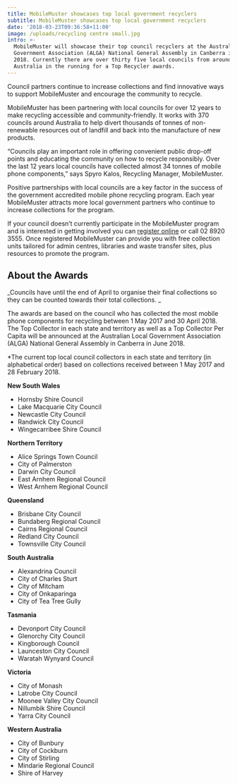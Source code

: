 ```yaml
---
title: MobileMuster showcases top local government recyclers
subtitle: MobileMuster showcases top local government recyclers
date: '2018-03-23T09:36:58+11:00'
image: /uploads/recycling centre small.jpg
intro: >-
  MobileMuster will showcase their top council recyclers at the Australian Local
  Government Association (ALGA) National General Assembly in Canberra in June
  2018. Currently there are over thirty five local councils from around
  Australia in the running for a Top Recycler awards.
---
```

Council partners continue to increase collections and find innovative ways to support MobileMuster and encourage the community to recycle. 

MobileMuster has been partnering with local councils for over 12 years to make recycling accessible and community-friendly. It works with 370 councils around Australia to help divert thousands of tonnes of non-renewable resources out of landfill and back into the manufacture of new products. 

“Councils play an important role in offering convenient public drop-off points and educating the community on how to recycle responsibly.  Over the last 12 years local councils have collected almost 34 tonnes of mobile phone components,” says Spyro Kalos, Recycling Manager, MobileMuster.

Positive partnerships with local councils are a key factor in the success of the government accredited mobile phone recycling program. Each year MobileMuster attracts more local government partners who continue to increase collections for the program.

If your council doesn’t currently participate in the MobileMuster program and is interested in getting involved you can [register online](https://www.mobilemuster.com.au/partners/#join) or call 02 8920 3555. Once registered MobileMuster can provide you with free collection units tailored for admin centres, libraries and waste transfer sites, plus resources to promote the program. 

## About the Awards

_Councils have until the end of April to organise their final collections so they can be counted towards their total collections. _

The awards are based on the council who has collected the most mobile phone components for recycling between 1 May 2017 and 30 April 2018. The Top Collector in each state and territory as well as a Top Collector Per Capita will be announced at the Australian Local Government Association (ALGA) National General Assembly in Canberra in June 2018.

\*The current top local council collectors in each state and territory (in alphabetical order) based on collections received between 1 May 2017 and 28 February 2018. 

**New South Wales**

* Hornsby Shire Council
* Lake Macquarie City Council
* Newcastle City Council
* Randwick City Council
* Wingecarribee Shire Council

**Northern Territory**

* Alice Springs Town Council
* City of Palmerston
* Darwin City Council
* East Arnhem Regional Council
* West Arnhem Regional Council

**Queensland**	

* Brisbane City Council
* Bundaberg Regional Council
* Cairns Regional Council
* Redland City Council 
* Townsville City Council

**South Australia**	

* Alexandrina Council
* City of Charles Sturt 
* City of Mitcham
* City of Onkaparinga
* City of Tea Tree Gully

**Tasmania**	

* Devonport City Council 
* Glenorchy City Council
* Kingborough Council
* Launceston City Council
* Waratah Wynyard Council

**Victoria**	

* City of Monash 
* Latrobe City Council 
* Moonee Valley City Council
* Nillumbik Shire Council
* Yarra City Council

**Western Australia**	

* City of Bunbury
* City of Cockburn
* City of Stirling
* Mindarie Regional Council
* Shire of Harvey
